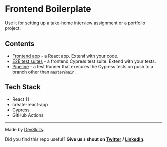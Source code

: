 # Frontend Boilerplate

Use it for setting up a take-home interview assignment or a portfolio project.

## Contents

- [Frontend app](https://github.com/DevSkillsHQ/frontend-boilerplate-react/tree/main/app) - a React app. Extend with your code.
- [E2E test suites](https://github.com/DevSkillsHQ/frontend-boilerplate-react/tree/main/cypress/integration) - a frontend Cypress test suite. Extend with your tests.
- [Pipeline](https://github.com/DevSkillsHQ/frontend-boilerplate-react/blob/main/.github/workflows/tests.yml) - a test Runner that executes the Cypress tests on push to a branch other than `master`/`main`.

## Tech Stack

- React 11
- create-react-app
- Cypress
- GitHub Actions

---

Made by [DevSkills](https://devskills.co).

Did you find this repo useful? **Give us a shout on [Twitter](https://twitter.com/DevSkillsHQ) / [LinkedIn](https://www.linkedin.com/company/devskills)**.

